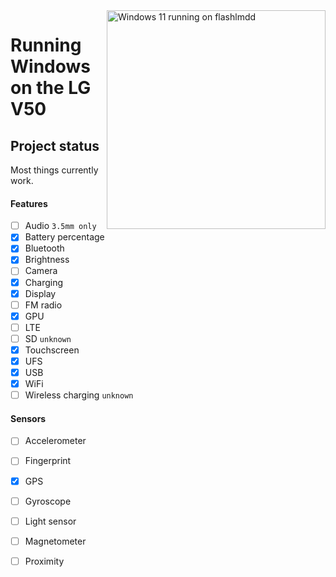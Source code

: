 <img align="right" src="https://github.com/n00b69/woa-flashlmdd/blob/main/flashlmdd.png" width="350" alt="Windows 11 running on flashlmdd">

# Running Windows on the LG V50

## Project status
Most things currently work.

#### Features
- [ ] Audio ```3.5mm only```
- [x] Battery percentage
- [x] Bluetooth
- [x] Brightness
- [ ] Camera
- [x] Charging
- [x] Display
- [ ] FM radio
- [x] GPU
- [ ] LTE 
- [ ] SD ```unknown```
- [x] Touchscreen
- [x] UFS
- [x] USB
- [x] WiFi
- [ ] Wireless charging ```unknown```

#### Sensors
- [ ] Accelerometer
- [ ] Fingerprint
- [x] GPS
- [ ] Gyroscope
- [ ] Light sensor
- [ ] Magnetometer
- [ ] Proximity






















